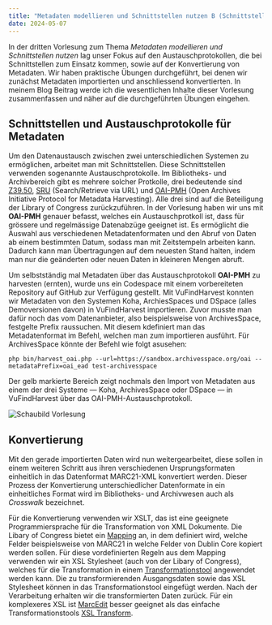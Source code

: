 ```yaml
---
title: "Metadaten modellieren und Schnittstellen nutzen B (Schnittstellen)"
date: 2024-05-07
---
```


In der dritten Vorlesung zum Thema *Metadaten modellieren und Schnittstellen nutzen* lag unser Fokus auf den Austauschprotokollen, die bei Schnittstellen zum Einsatz kommen, sowie auf der Konvertierung von Metadaten. Wir haben praktische Übungen durchgeführt, bei denen wir zunächst Metadaten importierten und anschliessend konvertierten. In meinem Blog Beitrag werde ich die wesentlichen Inhalte dieser Vorlesung zusammenfassen und näher auf die durchgeführten Übungen eingehen.

## Schnittstellen und Austauschprotokolle für Metadaten

Um den Datenaustausch zwischen zwei unterschiedlichen Systemen zu ermöglichen, arbeitet man mit Schnittstellen. Diese Schnittstellen verwenden sogenannte Austauschprotokolle. Im Bibliotheks- und Archivbereich gibt es mehrere solcher Protkolle, drei bedeutende sind [Z39.50](https://www.loc.gov/z3950/agency/), [SRU](https://www.loc.gov/standards/sru/) (Search/Retrieve via URL) und [OAI-PMH](https://www.openarchives.org/pmh/) (Open Archives Initiative Protocol for Metadata Harvesting). Alle drei sind auf die Beteiligung der Library of Congress zurückzuführen. In der Vorlesung haben wir uns mit **OAI-PMH** genauer befasst, welches ein Austauschprotkoll ist, dass für grössere und regelmässige Datenabzüge geeignet ist. Es ermöglicht die Auswahl aus verschiedenen Metadatenformaten und den Abruf von Daten ab einem bestimmten Datum, sodass man mit Zeitstempeln arbeiten kann. Dadurch kann man Übertragungen auf dem neuesten Stand halten, indem man nur die geänderten oder neuen Daten in kleineren Mengen abruft.

Um selbstständig mal Metadaten über das Austauschprotokoll **OAI-PMH** zu harvesten (ernten), wurde uns ein Codespace mit einem vorbereiteten Repository auf GitHub zur Verfügung gestellt. Mit VuFindHarvest konnten wir Metadaten von den Systemen Koha, ArchiesSpaces und DSpace (alles Demoversionen davon) in VuFindHarvest importieren. Zuvor musste man dafür noch das vom Datenanbieter, also beispielsweise von ArchivesSpace, festgelte Prefix raussuchen. Mit diesem kdefiniert man das Metadatenformat im Befehl, welchen man zum importieren ausführt. Für ArchivesSpace könnte der Befehl wie folgt asusehen: 

```php bin/harvest_oai.php --url=https://sandbox.archivesspace.org/oai --metadataPrefix=oai_ead test-archivesspace```

Der gelb markierte Bereich zeigt nochmals den Import von Metadaten aus einem der drei Systeme — Koha, ArchivesSpace oder DSpace — in VuFindHarvest über das OAI-PMH-Austauschprotokoll.

![Schaubild Vorlesung](image.png)

## Konvertierung

Mit den gerade importierten Daten wird nun weitergearbeitet, diese sollen in einem weiteren Schritt aus ihren verschiedenen Ursprungsformaten einheitlich in das Datenformat MARC21-XML konvertiert werden. Dieser Prozess der Konvertierung unterschiedlicher Datenformate in ein einheitliches Format wird im Bibliotheks- und Archivwesen auch als *Crosswalk* bezeichnet.

Für die Konvertierung verwenden wir XSLT, das ist eine geeignete Programmiersprache für die Transformation von XML Dokumente. Die Libary of Congress bietet ein [Mapping](https://www.loc.gov/marc/marc2dc.html) an, in dem definiert wird, welche Felder beispielsweise von MARC21 in welche Felder von Dublin Core kopiert werden sollen. Für diese vordefinierten Regeln aus dem Mapping verwenden wir ein XSL Stylesheet (auch von der Libary of Congress), welches für die Transformation in einem [Transformationstool](http://xsltransform.net/) angewendet werden kann. Die zu transformierenden Ausgangsdaten sowie das XSL Stylesheet können in das Transformationstool eingefügt werden. Nach der Verarbeitung erhalten wir die transformierten Daten zurück. Für ein komplexeres XSL ist [MarcEdit](https://marcedit.reeset.net/) besser geeignet als das einfache Transformationstools [XSL Transform](http://xsltransform.net/). 